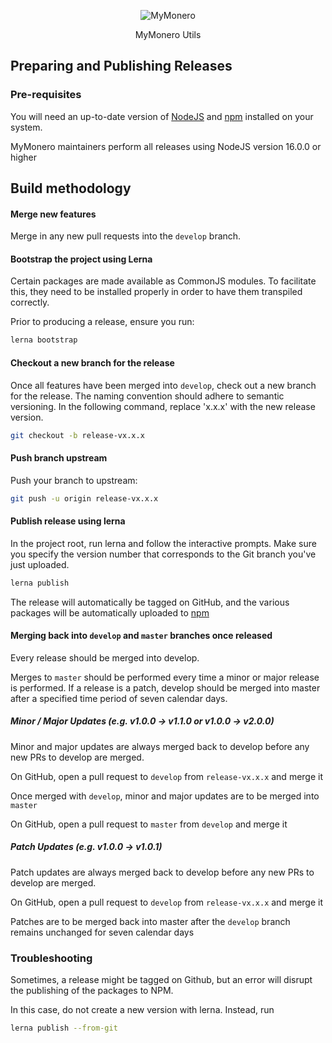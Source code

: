 <p align="center">
  <img alt="MyMonero" src="https://user-images.githubusercontent.com/1645428/146000939-b06f8fd3-9ed2-4a5e-bdd6-3981281dde9c.png">
</p>

<p align="center">
  MyMonero Utils
</p>

## Preparing and Publishing Releases

### Pre-requisites

You will need an up-to-date version of [NodeJS](https://nodejs.org) and [npm](https://github.com/npm/cli) installed on your system.

MyMonero maintainers perform all releases using NodeJS version 16.0.0 or higher 

## Build methodology

#### Merge new features

Merge in any new pull requests into the `develop` branch.

#### Bootstrap the project using Lerna

Certain packages are made available as CommonJS modules. To facilitate this, they need to be installed properly in order to have them transpiled correctly.

Prior to producing a release, ensure you run:
```bash
lerna bootstrap
``` 

#### Checkout a new branch for the release 
Once all features have been merged into `develop`, check out a new branch for the release. The naming convention should adhere to semantic versioning. In the following command, replace 'x.x.x' with the new release version.

```bash
git checkout -b release-vx.x.x
```

#### Push branch upstream 
Push your branch to upstream: 

```bash
git push -u origin release-vx.x.x
```

#### Publish release using lerna
In the project root, run lerna and follow the interactive prompts. Make sure you specify the version number that corresponds to the Git branch you've just uploaded.

```bash
lerna publish
```

The release will automatically be tagged on GitHub, and the various packages will be automatically uploaded to [npm](https://www.npmjs.org)

#### Merging back into `develop` and `master` branches once released

Every release should be merged into develop.

Merges to `master` should be performed every time a minor or major release is performed. If a release is a patch, develop should be merged into master after a specified time period of seven calendar days.  

##### Minor / Major Updates (e.g. v1.0.0 -> v1.1.0 or v1.0.0 -> v2.0.0)

Minor and major updates are always merged back to develop before any new PRs to develop are merged.

On GitHub, open a pull request to `develop` from `release-vx.x.x` and merge it

Once merged with `develop`, minor and major updates are to be merged into `master`

On GitHub, open a pull request to `master` from `develop` and merge it

##### Patch Updates (e.g. v1.0.0 -> v1.0.1)

Patch updates are always merged back to develop before any new PRs to develop are merged.

On GitHub, open a pull request to `develop` from `release-vx.x.x` and merge it

Patches are to be merged back into master after the `develop` branch remains unchanged for seven calendar days


### Troubleshooting

Sometimes, a release might be tagged on Github, but an error will disrupt the publishing of the packages to NPM. 

In this case, do not create a new version with lerna. Instead, run 
```bash
lerna publish --from-git
```